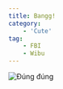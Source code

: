 ```yaml
---
title: Bangg!
category: 
    - 'Cute'
tag:
    - FBI
    - Wibu
---
```

![Đúng đúng](https://media1.tenor.com/m/p28XuV3FnjIAAAAd/anime-loli.gif "Đúng đúng")
